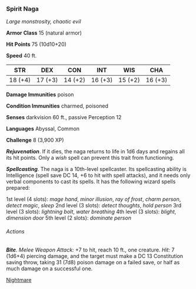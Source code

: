 ### Spirit Naga

*Large monstrosity, chaotic evil*

**Armor Class** 15 (natural armor)

**Hit Points** 75 (10d10+20)

**Speed** 40 ft.

| STR     | DEX     | CON     | INT     | WIS     | CHA     |
|---------|---------|---------|---------|---------|---------|
| 18 (+4) | 17 (+3) | 14 (+2) | 16 (+3) | 15 (+2) | 16 (+3) |

**Damage Immunities** poison

**Condition Immunities** charmed, poisoned

**Senses** darkvision 60 ft., passive Perception 12

**Languages** Abyssal, Common

**Challenge** 8 (3,900 XP)

***Rejuvenation***. If it dies, the naga returns to life in 1d6 days and regains all its hit points. Only a *wish* spell can prevent this trait from functioning.

***Spellcasting***. The naga is a 10th-level spellcaster. Its spellcasting ability is Intelligence (spell save DC 14, +6 to hit with spell attacks), and it needs only verbal components to cast its spells. It has the following wizard spells prepared:

1st level (4 slots): *mage hand*, *minor illusion*, *ray of frost*, *charm person*, *detect magic*, *sleep*
2nd level (3 slots): *detect thoughts*, *hold person*
3rd level (3 slots): *lightning bolt*, *water breathing*
4th level (3 slots): *blight*, *dimension door*
5th level (2 slots): *dominate person*

###### Actions

***Bite***. *Melee Weapon Attack:* +7 to hit, reach 10 ft., one creature. *Hit:* 7 (1d6+4) piercing damage, and the target must make a DC 13 Constitution saving throw, taking 31 (7d8) poison damage on a failed save, or half as much damage on a successful one.

[Nightmare](new/Nightmare.md)